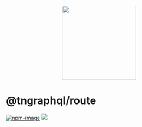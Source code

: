 <div align="center">
  <img src="https://phantrungnguyen.com/63026323.png" width="200px">
</div>

# @tngraphql/route

[![npm-image]][npm-url]
![](https://img.shields.io/badge/Typescript-294E80.svg?style=for-the-badge&logo=typescript)

[npm-image]: https://img.shields.io/npm/v/@tngraphql/route.svg?style=for-the-badge&logo=npm
[npm-url]: https://www.npmjs.com/package/@tngraphql/route"npm"
